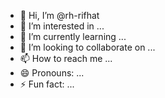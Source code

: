 - 👋 Hi, I’m @rh-rifhat
- 👀 I’m interested in ...
- 🌱 I’m currently learning ...
- 💞️ I’m looking to collaborate on ...
- 📫 How to reach me ...
- 😄 Pronouns: ...
- ⚡ Fun fact: ...

<!---
rh-rifhat/rh-rifhat is a ✨ special ✨ repository because its `README.md` (this file) appears on your GitHub profile.
You can click the Preview link to take a look at your changes.
--->
